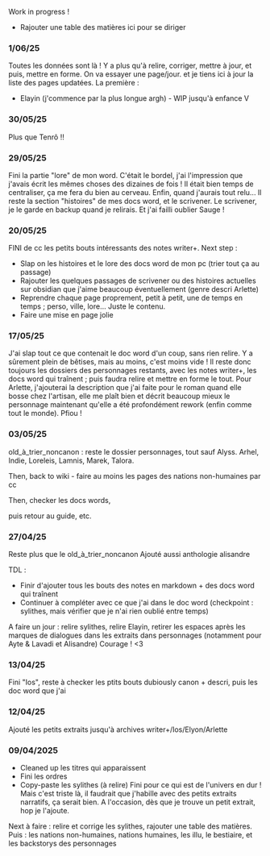 




Work in progress !

- Rajouter une table des matières ici pour se diriger

### 1/06/25

Toutes les données sont là ! Y a plus qu'à relire, corriger, mettre à jour, et puis, mettre en forme. On va essayer une page/jour.
et je tiens ici à jour la liste des pages updatées.
La première :
- Elayin (j'commence par la plus longue argh) - WIP jusqu'à enfance V

### 30/05/25

Plus que Tenrô !!

### 29/05/25

Fini la partie "lore" de mon word. C'était le bordel, j'ai l'impression que j'avais écrit les mêmes choses des dizaines de fois ! Il était bien temps de centraliser, ça me fera du bien au cerveau. Enfin, quand j'aurais tout relu...
Il reste la section "histoires" de mes docs word, et le scrivener. Le scrivener, je le garde en backup quand je relirais. Et j'ai failli oublier Sauge !

### 20/05/25

FINI de cc les petits bouts intéressants des notes writer+.
Next step :
- Slap on les histoires et le lore des docs word de mon pc (trier tout ça au passage)
- Rajouter les quelques passages de scrivener ou des histoires actuelles sur obsidian que j'aime beaucoup éventuellement (genre descri Arlette)
- Reprendre chaque page proprement, petit à petit, une de temps en temps ; perso, ville, lore... Juste le contenu.
- Faire une mise en page jolie


### 17/05/25

J'ai slap tout ce que contenait le doc word d'un coup, sans rien relire. Y a sûrement plein de bêtises, mais au moins, c'est moins vide !
Il reste donc toujours les dossiers des personnages restants, avec les notes writer+, les docs word qui traînent ; puis faudra relire et mettre en forme le tout.
Pour Arlette, j'ajouterai la description que j'ai faite pour le roman quand elle bosse chez l'artisan, elle me plaît bien et décrit beaucoup mieux le personnage maintenant qu'elle a été profondément rework (enfin comme tout le monde).
Pfiou !


### 03/05/25

old_à_trier_noncanon : reste le dossier personnages, tout sauf Alyss.
Arhel, Indie, Loreleis, Lamnis, Marek, Talora.

Then, back to wiki - faire au moins les pages des nations non-humaines par cc

Then, checker les docs words,

puis retour au guide, etc.

### 27/04/25

Reste plus que le old_à_trier_noncanon
Ajouté aussi anthologie alisandre

TDL :
- Finir d'ajouter tous les bouts des notes en markdown + des docs word qui traînent
- Continuer à compléter avec ce que j'ai dans le doc word (checkpoint : sylithes, mais vérifier que je n'ai rien oublié entre temps)

A faire un jour : relire sylithes, relire Elayin, retirer les espaces après les marques de dialogues dans les extraits dans personnages (notamment pour Ayte & Lavadi et Alisandre)
Courage ! <3

### 13/04/25

Fini "Ios", reste à checker les ptits bouts dubiously canon + descri, puis les doc word que j'ai

### 12/04/25

Ajouté les petits extraits jusqu'à archives writer+/Ios/Elyon/Arlette


### 09/04/2025
- Cleaned up les titres qui apparaissent
- Fini les ordres
- Copy-paste les sylithes (à relire)
Fini pour ce qui est de l'univers en dur ! Mais c'est triste là, il faudrait que j'habille avec des petits extraits narratifs, ça serait bien. A l'occasion, dès que je trouve un petit extrait, hop je l'ajoute.

Next à faire : relire et corrige les sylithes, rajouter une table des matières.
Puis : les nations non-humaines, nations humaines, les illu, le bestiaire, et les backstorys des personnages

